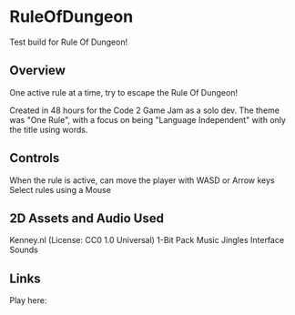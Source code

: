 # RuleOfDungeon
Test build for Rule Of Dungeon!

## Overview
One active rule at a time, try to escape the Rule Of Dungeon!

Created in 48 hours for the Code 2 Game Jam as a solo dev.
The theme was "One Rule", with a focus on being "Language Independent" with only the title using words.

## Controls
When the rule is active, can move the player with WASD or Arrow keys
Select rules using a Mouse

## 2D Assets and Audio Used
Kenney.nl (License: CC0 1.0 Universal)
1-Bit Pack
Music Jingles
Interface Sounds

## Links
Play here: 
